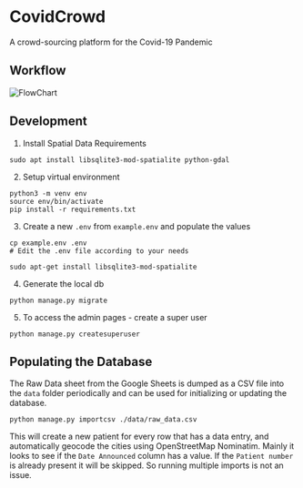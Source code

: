 # CovidCrowd

A crowd-sourcing platform for the Covid-19 Pandemic

## Workflow

![FlowChart](https://github.com/tecoholic/CovidCrowd/raw/master/docs/CovidCrowd-Workflow.png)


## Development

1. Install Spatial Data Requirements

```shell script
sudo apt install libsqlite3-mod-spatialite python-gdal
```

2. Setup virtual environment

```shell script
python3 -m venv env
source env/bin/activate
pip install -r requirements.txt
```

3. Create a new `.env` from `example.env` and populate the values

```shell script
cp example.env .env
# Edit the .env file according to your needs

sudo apt-get install libsqlite3-mod-spatialite
```

4. Generate the local db

```shell script
python manage.py migrate
```

5. To access the admin pages - create a super user

```shell script
python manage.py createsuperuser
```

## Populating the Database

The Raw Data sheet from the Google Sheets is dumped as a CSV file into the `data`
folder periodically and can be used for initializing or updating the database.

```shell script
python manage.py importcsv ./data/raw_data.csv
```

This will create a new patient for every row that has a data entry, and 
automatically geocode the cities using OpenStreetMap Nominatim. Mainly it looks
to see if the `Date Announced` column has a value. If the `Patient number` is
already present it will be skipped. So running multiple imports is not an issue.

